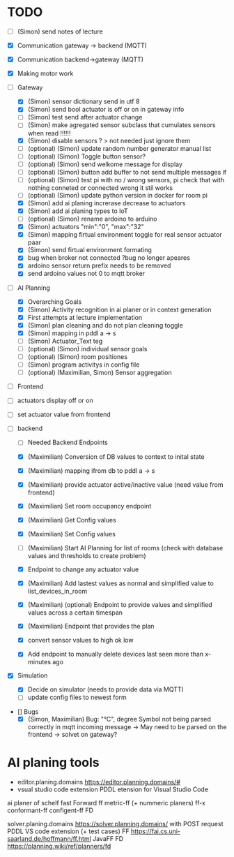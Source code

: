 # TODO

- [ ] (Simon) send notes of lecture

- [x] Communication gateway -> backend (MQTT)
- [x] Communication backend->gateway (MQTT)
- [x] Making motor work
- [ ] Gateway
  - [x] (Simon) sensor dictionary send in utf 8
  - [x] (Simon) send bool actuator is off or on in gateway info
  - [ ] (Simon) test send after actuator change
  - [ ] (Simon) make agregated sensor subclass that cumulates sensors when read !!!!!!
  - [x] (Simon) disable sensors ? > not needed just ignore them
  - [ ] (optional) (Simon) update random number generator manual list
  - [ ] (optional) (Simon) Toggle button sensor?
  - [ ] (optional) (Simon) send welkome message for display
  - [ ] (optional) (Simon) button add buffer to not send multiple messages if
  - [ ] (optional) (Simon) test pi with no / wrong sensors, pi check that with nothing conneted or connected wrong it stil works
  - [ ] (optional) (Simon) update python version in docker for room pi
  - [x] (Simon) add ai planing increrase decrease to actuators
  - [x] (Simon) add ai planing types to IoT
  - [ ] (optional) (Simon) rename ardoino to arduino
  - [x] (Simon) actuators "min":"0", "max":"32"
  - [x] (Simon) mapping firtual environment toggle for real sensor actuator paar
  - [x] (Simon) send firtual environment formating
  - [x] bug when broker not connected ?bug no longer apeares
  - [x] ardoino sensor return prefix needs to be removed
  - [x] send ardoino values not 0 to mqtt broker

- [ ] AI Planning
  - [x] Overarching Goals
  - [x] (Simon) Activity recognition in ai planer or in context generation
  - [x] First attempts at lecture implementation
  - [x] (Simon) plan cleaning and do not plan cleaning toggle
  - [x] (Simon) mapping in pddl a -> s
  - [ ] (Simon) Actuator_Text teg
  - [ ] (optional) (Simon) individual sensor goals
  - [ ] (optional) (Simon) room positiones
  - [ ] (Simon) program activitys in config file
  - [ ] (optional) (Maximilian, Simon) Sensor aggregation

- [ ] Frontend
 - [ ] actuators display off or on
 - [ ] set actuator value from frontend

- [ ] backend
  - [ ] Needed Backend Endpoints
  - [x] (Maximilian) Conversion of DB values to context to inital state
  - [x] (Maximilian) mapping ifrom db to pddl a -> s
  - [x] (Maximilian) provide actuator active/inactive value (need value from frontend)
  - [x] (Maximilian) Set room occupancy endpoint
  - [x] (Maximilian) Get Config values
  - [x] (Maximilian) Set Config values
  - [ ] (Maximilian) Start AI Planning for list of rooms (check with database values and thresholds to create problem)
  - [x] Endpoint to change any actuator value
  - [x] (Maximilian) Add lastest values as normal and simplified value to list_devices_in_room
  - [x] (Maximilian) (optional) Endpoint to provide values and simplified values across a certain timespan
  - [x] (Maximilian) Endpoint that provides the plan
  - [x] convert sensor values to high ok low
  - [x] Add endpoint to manually delete devices last seen more than x-minutes ago


- [x] Simulation
  - [x] Decide on simulator (needs to provide data via MQTT)
  - [ ] update config files to newest form

- [] Bugs 
  - [x] (Simon, Maximilian) Bug: "°C", degree Symbol not being parsed correctly in mqtt incoming message -> May need to be parsed on the frontend -> solvet on gateway?

# AI planing tools

- editor.planing.domains https://editor.planning.domains/#
- vsual studio code extension PDDL etension for Visual Studio Code

ai planer of schelf
fast Forward ff
metric-ff (+ nummeric planers)
ff-x
conformant-ff
configent-ff
FD

solver.planing.domains https://solver.planning.domains/ with POST request
PDDL VS code extension (+ test cases)
FF https://fai.cs.uni-saarland.de/hoffmann/ff.html
JavaFF
FD https://planning.wiki/ref/planners/fd
